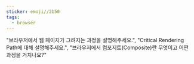 ```yaml
---
sticker: emoji//2b50
tags:
  - browser
---
```

"브라우저에서 웹 페이지가 그려지는 과정을 설명해주세요.", "Critical Rendering Path에 대해 설명해주세요.", "브라우저에서 컴포지트(Composite)란 무엇이고 어떤 과정을 거치나요?"

